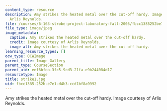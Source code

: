 ```yaml
---
content_type: resource
description: Amy strikes the heated metal over the cut-off hardy. Image courtesy of
  Arlis Reynolds.
file: /courses/6-163-strobe-project-laboratory-fall-2005/fbcc1385252be7e1d4b3ccd1bf8a9992_strike1.jpg
file_type: image/jpeg
image_metadata:
  caption: Amy strikes the heated metal over the cut-off hardy.
  credit: Image courtesy of Arlis Reynolds.
  image-alt: Amy strikes the heated metal over the cut-off hardy.
learning_resource_types: []
ocw_type: OCWImage
parent_title: Image Gallery
parent_type: CourseSection
parent_uid: eef6bfea-3fc5-9cd3-21fa-e9b244084d17
resourcetype: Image
title: strike1.jpg
uid: fbcc1385-252b-e7e1-d4b3-ccd1bf8a9992
---
```

Amy strikes the heated metal over the cut-off hardy. Image courtesy of Arlis Reynolds.

